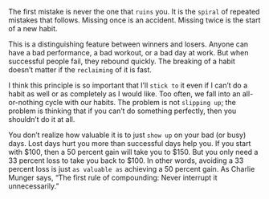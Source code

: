 The first mistake is never the one that `ruins` you. It is the `spiral` of
repeated mistakes that follows. Missing once is an accident. Missing
twice is the start of a new habit.

This is a distinguishing feature between winners and losers. Anyone
can have a bad performance, a bad workout, or a bad day at work. But
when successful people fail, they rebound quickly. The breaking of a
habit doesn’t matter if the `reclaiming` of it is fast.

I think this principle is so important that I’ll `stick to` it even if I can’t
do a habit as well or as completely as I would like. Too often, we fall
into an all-or-nothing cycle with our habits. The problem is not
`slipping up`; the problem is thinking that if you can’t do something
perfectly, then you shouldn’t do it at all.

You don’t realize how valuable it is to just `show up` on your bad (or
busy) days. Lost days hurt you more than successful days help you. If
you start with $100, then a 50 percent gain will take you to $150. But
you only need a 33 percent loss to take you back to $100. In other
words, avoiding a 33 percent loss is just `as valuable as` achieving a 50
percent gain. As Charlie Munger says, “The first rule of compounding:
Never interrupt it unnecessarily.”